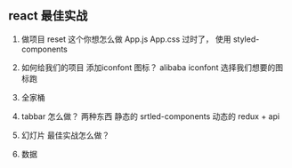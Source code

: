 ## react 最佳实战
1. 做项目 reset 这个你想怎么做
  App.js   App.css 过时了，  使用 styled-components

2. 如何给我们的项目 添加iconfont 图标？
   alibaba iconfont 选择我们想要的图标跑


3. 全家桶



5. tabbar 怎么做？
  两种东西 静态的  srtled-components
           动态的    redux + api

6. 幻灯片   最佳实战怎么做？
  1. 数据